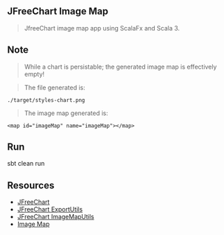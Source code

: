 JFreeChart Image Map
--------------------
>JfreeChart image map app using ScalaFx and Scala 3.

Note
----
>While a chart is persistable; the generated image map is effectively empty!

>The file generated is:
```
./target/styles-chart.png
```

>The image map generated is:
```
<map id="imageMap" name="imageMap"></map>
```

Run
---
sbt clean run

Resources
---------
* [JFreeChart](https://www.jfree.org/jfreechart/)
* [JFreeChart ExportUtils](https://javadoc.io/doc/org.jfree/jfreechart/latest/org/jfree/chart/util/ExportUtils.html)
* [JFreeChart ImageMapUtils](https://javadoc.io/doc/org.jfree/jfreechart/latest/org/jfree/chart/imagemap/ImageMapUtils.html)
* [Image Map](https://www.w3schools.com/html/html_images_imagemap.asp)